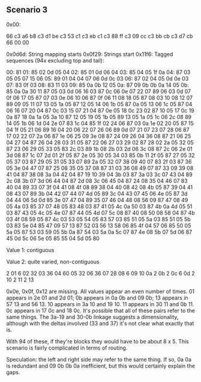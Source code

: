 Scenario 3
----------

0x00:

66
c3 a6 b8
c3 d1 be
c3 53 c1
c3 eb c1
c3 88 ff
c3 09 cc
c3 bb cb
c3 d7 cb
66 00 00


0x0d6d: String mapping starts
0x0f29: Strings start
0x11f6: Tagged sequences (94x excluding top and tail):

00: 81
01: 85 02 0d 05 04
02: 85 01 0d 06 04
03: 85 04 05 1f 0a
04: 87 03 05 05 07 15 06
05: 89 01 04 04 07 06 0d 0c 03
06: 87 02 04 05 0d 0e 03
07: 83 0f 03
08: 83 11 03
09: 85 0a 0b 12 05
0a: 87 09 0b 0b 0a 14 05
0b: 85 0a 0a 30 11
87 05 03 0d 06 16 03
87 0c 06 0e 07 22 07
89 06 03 0d 07 0f 06 17 05
87 07 03 0e 06 10 06
87 0f 06 11 08 18 05
87 08 03 10 08 12 07
89 09 05 11 07 13 05 1a 05
87 12 05 14 06 1b 05
87 0a 05 13 06 1c 05
87 04 06 16 07 20 04
87 0c 03 15 07 21 04
87 0e 05 18 0c 23 02
87 10 05 17 0c 19 0a
87 18 0a 1a 05 3a 10
87 12 05 19 05 1b 05
89 13 05 1a 05 1c 06 2c 08
89 14 05 1b 06 1d 04 2e 07
83 1c 04
85 1f 02 24 06
87 03 0a 1e 02 20 05
87 15 04 1f 05 21 06
89 16 04 20 06 22 07 26 06
89 0d 07 21 07 23 07 28 06
87 17 02 22 07 2a 06
87 1e 06 25 09 3e 08
87 24 09 26 04 36 08
87 21 06 25 04 27 04
87 26 04 28 03 31 05
87 22 06 27 03 29 02
87 28 02 2a 05 32 05
87 23 06 29 05 33 05
83 2c 03
89 1b 08 2b 03 2d 06 3c 08
87 2c 06 2e 01 3d 08
87 1c 07 2d 01 2f 05
87 2e 05 30 05 34 03
85 0b 11 2f 05
87 27 05 32 05 37 03
87 29 05 31 05 33 07
89 2a 05 32 07 38 09 40 07
83 2f 03
87 36 05 3e 04 47 07
87 25 08 35 05 37 08
87 31 03 36 08 49 07
87 33 09 39 08 41 04
87 38 08 3a 04 42 04
87 19 10 39 04 3b 03
87 3a 03 3c 07 43 04
89 2c 08 3b 07 3d 06 44 04
87 2d 08 3c 06 45 04
87 24 08 35 04 46 07
83 40 04
89 33 07 3f 04 41 08 4f 08
89 38 04 40 08 42 08 4b 05
87 39 04 41 08 43 07
89 3b 04 42 07 44 07 4d 05
89 3c 04 43 07 45 06 4e 05
87 3d 04 44 06 5d 0d
85 3e 07 47 04
89 35 07 46 04 48 08 56 09
87 47 08 49 05 4a 03
85 37 07 48 05
83 48 03
87 41 05 4c 0a 50 03
87 4b 0a 4d 05 51 03
87 43 05 4c 05 4e 07
87 44 05 4d 07 5c 08
87 40 08 50 08 58 04
87 4b 03 4f 08 59 05
87 4c 03 53 05 54 05
83 57 03
85 51 05 5a 03
85 51 05 5b 03
83 5e 04
85 47 09 57 13
87 52 03 56 13 58 06
85 4f 04 57 06
85 50 05 5a 05
87 53 03 59 05 5b 0a
87 54 03 5a 0a 5c 07
87 4e 08 5b 07 5d 06
87 45 0d 5c 06 5e 05
85 55 04 5d 05
80

Value 1: contiguous

Value 2: quite varied, non-contiguous

   2 01
   6 02
  32 03
  36 04
  60 05
  32 06
  36 07
  28 08
   6 09
  10 0a
   2 0b
   2 0c
   6 0d
   2 10
   2 11
   2 13

0x0e, 0x0f, 0x12 are missing. All values appear an even number of times. 01
appears in 2e 01 and 2d 01; 0b appears in 0a 0b and 09 0b; 13 appears in 57 13
and 56 13. 10 appears in 3a 10 and 19 10. 11 appears in 30 11 and 0b 11. 0c
appears in 17 0c and 18 0c. It's possible that all of these pairs refer to the
same things. The 3a-19 and 30-0b linkage suggests a dimensionality, although
with the deltas involved (33 and 37) it's not clear what exactly that is.

With 94 of these, if they're blocks they would have to be about 8 x 5. This
scenario is fairly complicated in terms of routing.

Speculation: the left and right side may refer to the same thing. If so, 0a 0a
is redundant and 09 0b 0b 0a inefficient, but this would certainly explain the gaps.